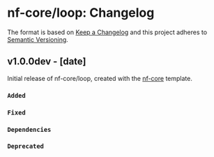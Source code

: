 # nf-core/loop: Changelog

The format is based on [Keep a Changelog](https://keepachangelog.com/en/1.0.0/)
and this project adheres to [Semantic Versioning](https://semver.org/spec/v2.0.0.html).

## v1.0.0dev - [date]

Initial release of nf-core/loop, created with the [nf-core](https://nf-co.re/) template.

### `Added`

### `Fixed`

### `Dependencies`

### `Deprecated`

